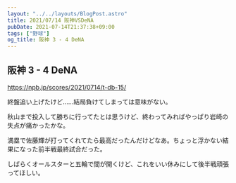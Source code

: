 ```yaml
---
layout: "../../layouts/BlogPost.astro"
title: 2021/07/14 阪神VSDeNA
pubDate: 2021-07-14T21:37:38+09:00
tags: ["野球"]
og_title: 阪神 3 - 4 DeNA
---
```


## 阪神 3 - 4 DeNA

https://npb.jp/scores/2021/0714/t-db-15/


終盤追い上げたけど……結局負けてしまっては意味がない。

秋山まで投入して勝ちに行ってたとは思うけど、終わってみればやっぱり岩崎の失点が痛かったかな。

満塁で佐藤輝が打ってくれてたら最高だったんだけどなあ。ちょっと浮かない結果になった前半戦最終試合だった。

しばらくオールスターと五輪で間が開くけど、これをいい休みにして後半戦頑張ってほしい。